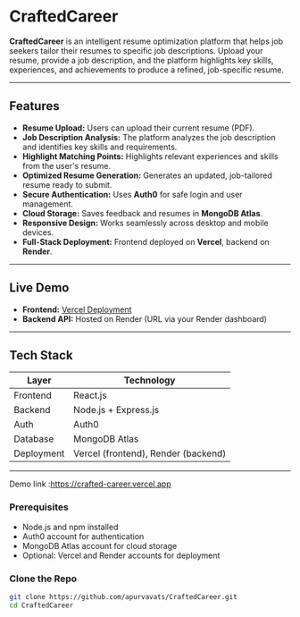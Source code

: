 # CraftedCareer

**CraftedCareer** is an intelligent resume optimization platform that helps job seekers tailor their resumes to specific job descriptions. Upload your resume, provide a job description, and the platform highlights key skills, experiences, and achievements to produce a refined, job-specific resume.

---

## Features

- **Resume Upload:** Users can upload their current resume (PDF).
- **Job Description Analysis:** The platform analyzes the job description and identifies key skills and requirements.
- **Highlight Matching Points:** Highlights relevant experiences and skills from the user's resume.
- **Optimized Resume Generation:** Generates an updated, job-tailored resume ready to submit.
- **Secure Authentication:** Uses **Auth0** for safe login and user management.
- **Cloud Storage:** Saves feedback and resumes in **MongoDB Atlas**.
- **Responsive Design:** Works seamlessly across desktop and mobile devices.
- **Full-Stack Deployment:** Frontend deployed on **Vercel**, backend on **Render**.

---

## Live Demo

- **Frontend:** [Vercel Deployment](https://crafted-career.vercel.app)  
- **Backend API:** Hosted on Render (URL via your Render dashboard)

---

## Tech Stack

| Layer        | Technology                    |
|-------------|--------------------------------|
| Frontend    | React.js                       |
| Backend     | Node.js + Express.js           |
| Auth        | Auth0                          |
| Database    | MongoDB Atlas                  |
| Deployment  | Vercel (frontend), Render (backend) |

---

Demo link :https://crafted-career.vercel.app

### Prerequisites

- Node.js and npm installed
- Auth0 account for authentication
- MongoDB Atlas account for cloud storage
- Optional: Vercel and Render accounts for deployment

### Clone the Repo

```bash
git clone https://github.com/apurvavats/CraftedCareer.git
cd CraftedCareer
